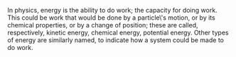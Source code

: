 In physics, energy is the ability to do work; the capacity for doing
work. This could be work that would be done by a particle\\'s motion, or
by its chemical properties, or by a change of position; these are
called, respectively, kinetic energy, chemical energy, potential energy.
Other types of energy are similarly named, to indicate how a system
could be made to do work.
